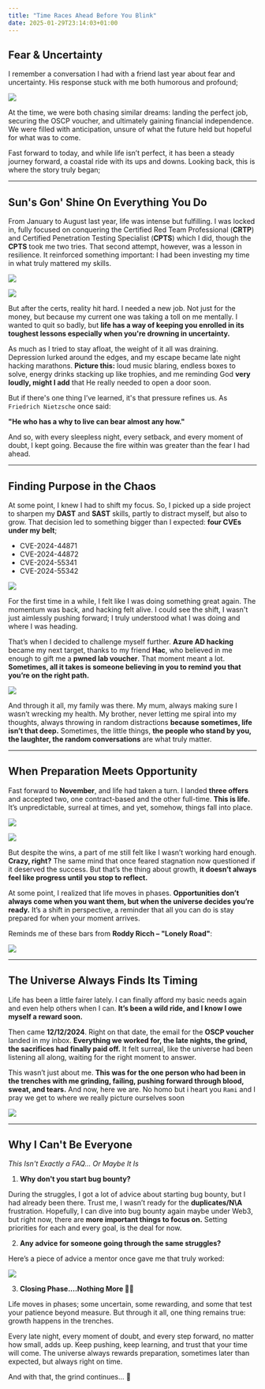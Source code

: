 ```yaml
---
title: "Time Races Ahead Before You Blink"
date: 2025-01-29T23:14:03+01:00
---
```



## **Fear & Uncertainty**

I remember a conversation I had with a friend last year about fear and uncertainty. His response stuck with me both humorous and profound;


![](https://i.imgur.com/8ysFq1C.png)

At the time, we were both chasing similar dreams: landing the perfect job, securing the OSCP voucher, and ultimately gaining financial independence. We were filled with anticipation, unsure of what the future held but hopeful for what was to come.

Fast forward to today, and while life isn’t perfect, it has been a steady journey forward, a coastal ride with its ups and downs. Looking back, this is where the story truly began;

---

## **Sun's Gon' Shine On Everything You Do**

From January to August last year, life was intense but fulfilling. I was locked in, fully focused on conquering the Certified Red Team Professional (**CRTP**) and Certified Penetration Testing Specialist (**CPTS**) which I did, though the **CPTS** took me two tries. That second attempt, however, was a lesson in resilience. It reinforced something important: I had been investing my time in what truly mattered my skills.


![](https://i.imgur.com/pAKcSKF.png#center)


![](https://i.imgur.com/JRBpF1W.png#center)


But after the certs, reality hit hard. I needed a new job. Not just for the money, but because my current one was taking a toll on me mentally. I wanted to quit so badly, but **life has a way of keeping you enrolled in its toughest lessons especially when you're drowning in uncertainty.**

As much as I tried to stay afloat, the weight of it all was draining. Depression lurked around the edges, and my escape became late night hacking marathons. **Picture this:** loud music blaring, endless boxes to solve, energy drinks stacking up like trophies, and me reminding God **very loudly, might I add** that He really needed to open a door soon.

But if there's one thing I’ve learned, it's that pressure refines us. As `Friedrich Nietzsche` once said:

**"He who has a why to live can bear almost any how."**

And so, with every sleepless night, every setback, and every moment of doubt, I kept going. Because the fire within was greater than the fear I had ahead.

---


## **Finding Purpose in the Chaos**


At some point, I knew I had to shift my focus. So, I picked up a side project to sharpen my **DAST** and **SAST** skills, partly to distract myself, but also to grow. That decision led to something bigger than I expected: **four CVEs under my belt**;

- CVE-2024-44871  
- CVE-2024-44872  
- CVE-2024-55341  
- CVE-2024-55342


![](https://i.imgur.com/Y0ExhDj.png)


For the first time in a while, I felt like I was doing something great again. The momentum was back, and hacking felt alive. I could see the shift, I wasn't just aimlessly pushing forward; I truly understood what I was doing and where I was heading.

That’s when I decided to challenge myself further. **Azure AD hacking** became my next target, thanks to my friend **Hac**, who believed in me enough to gift me a **pwned lab voucher**. That moment meant a lot. **Sometimes, all it takes is someone believing in you to remind you that you’re on the right path.**


![](https://i.imgur.com/9qSa9aq.png)


And through it all, my family was there. My mum, always making sure I wasn’t wrecking my health. My brother, never letting me spiral into my thoughts, always throwing in random distractions **because sometimes, life isn’t that deep.** Sometimes, the little things, **the people who stand by you, the laughter, the random conversations** are what truly matter.


---

## **When Preparation Meets Opportunity**

Fast forward to **November**, and life had taken a turn. I landed **three offers** and accepted two, one contract-based and the other full-time. **This is life.** It’s unpredictable, surreal at times, and yet, somehow, things fall into place.



![](https://i.imgur.com/SqCHXOc.png)



![](https://i.imgur.com/YxxY3le.png)



But despite the wins, a part of me still felt like I wasn’t working hard enough. **Crazy, right?** The same mind that once feared stagnation now questioned if it deserved the success. But that’s the thing about growth, **it doesn’t always feel like progress until you stop to reflect.**


At some point, I realized that life moves in phases. **Opportunities don’t always come when you want them, but when the universe decides you’re ready.** It’s a shift in perspective, a reminder that all you can do is stay prepared for when your moment arrives.

Reminds me of these bars from **Roddy Ricch – "Lonely Road"**:


![](https://i.imgur.com/g5gXYDE.png#center)

---

## **The Universe Always Finds Its Timing**

Life has been a little fairer lately. I can finally afford my basic needs again and even help others when I can. **It’s been a wild ride, and I know I owe myself a reward soon.**

Then came **12/12/2024**. Right on that date, the email for the **OSCP voucher** landed in my inbox. **Everything we worked for, the late nights, the grind, the sacrifices had finally paid off.** It felt surreal, like the universe had been listening all along, waiting for the right moment to answer.

This wasn’t just about me. **This was for the one person who had been in the trenches with me grinding, failing, pushing forward through blood, sweat, and tears.** And now, here we are. No homo but i heart you `Rami` and I pray we get to where we really picture ourselves soon


![](https://i.imgur.com/TcKcF6G.png)


---



## **Why I Can't Be Everyone**

_This Isn't Exactly a FAQ... Or Maybe It Is_


1. **Why don't you start bug bounty?**


During the struggles, I got a lot of advice about starting bug bounty, but I had already been there. Trust me, I wasn’t ready for the **duplicates/N\A** frustration. Hopefully, I can dive into bug bounty again maybe under Web3, but right now, there are **more important things to focus on.** Setting priorities for each and every goal, is the deal for now.



2. **Any advice for someone going through the same struggles?**

Here’s a piece of advice a mentor once gave me that truly worked:



![](https://i.imgur.com/aeoIieT.png#center)


3. **Closing Phase....Nothing More 🤷‍♂️**

Life moves in phases; some uncertain, some rewarding, and some that test your patience beyond measure. But through it all, one thing remains true: growth happens in the trenches.

Every late night, every moment of doubt, and every step forward, no matter how small, adds up. Keep pushing, keep learning, and trust that your time will come. The universe always rewards preparation, sometimes later than expected, but always right on time.

And with that, the grind continues… 🚀